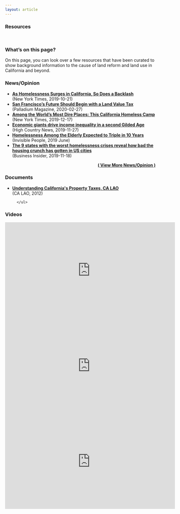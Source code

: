 ```yaml
---
layout: article
---
```

<section class="container about-content">
<h3 class="cta-text text-center">Resources</h3><br>
<div class="col-lg-6 col-sm-12 col-md-6">
  <h3>What’s on this page?</h3>
  <p class="about-text">
On this page, you can look over a few resources that have been curated to show background information to the cause of land reform and land use in California and beyond.</p>
  <p></p>
</div>

<div class="col-lg-6 col-sm-12 col-md-6">
  <h3>News/Opinion</h3>
  <ul>
  <li><b><a href="https://www.nytimes.com/2019/10/21/us/california-homeless-backlash.html">
 As Homelessness Surges in California, So Does a Backlash</a></b><br> (New York Times, 2019-10-21)
</li>

<li><b><a href="https://palladiummag.com/2020/02/27/san-franciscos-future-should-begin-with-a-land-value-tax/">
San Francisco’s Future Should Begin with a Land Value Tax
</a></b><br>
(Palladium Magazine, 2020-02-27)
</li>

<li><b><a href="https://www.nytimes.com/interactive/2019/12/17/us/oakland-california-homeless-camp.html">
Among the World’s Most Dire Places: This California Homeless Camp
</a></b><br>
(New York Times, 2019-12-17)
</li>

<li><b><a href="https://www.hcn.org/issues/51.21-22/reckoning-with-history-economic-giants-drive-income-inequality-in-a-second-gilded-age">
Economic giants drive income inequality in a second Gilded Age
</a></b><br>
(High Country News, 2019-11-27)
</li>

<li><b><a href="https://invisiblepeople.tv/homelessness-among-the-elderly-expected-to-triple-in-10-years/">
Homelessness Among the Elderly Expected to Triple in 10 Years
</a></b><br>
(Invisible People, 2019 June)
</li>

<li><b><a href="https://www.businessinsider.com/photos-homelessness-states-worst-crises-2018-11">
The 9 states with the worst homelessness crises reveal how bad the housing crunch has gotten in US cities
</a></b><br>
(Business Insider, 2019-11-18)
</li>

</ul>

<p align="right" class="small"><b><a href="">( View More News/Opinion )</a></b>&nbsp;&nbsp;</p>	
<a name="C45" class="noline"></a>

<a name="NewsHeadlines"></a>
<h3>Documents</h3>
<ul>


   <li><b><a href="https://lao.ca.gov/reports/2012/tax/property-tax-primer-112912.aspx">Understanding California's Property Taxes, CA LAO
 </a></b><br></li> (CA LAO, 2012)

      </ul>


</div>

<h3>Videos</h3>
<iframe width="560" height="315" src="https://www.youtube.com/embed/sTxyNQ0ea-k" frameborder="0" allow="accelerometer; autoplay; encrypted-media; gyroscope; picture-in-picture" allowfullscreen></iframe>

<iframe width="560" height="315" src="https://www.youtube.com/embed/Aaq2UXW0krA" frameborder="0" allow="accelerometer; autoplay; encrypted-media; gyroscope; picture-in-picture" allowfullscreen></iframe>

<iframe width="560" height="315" src="https://www.youtube.com/embed/qmKZthN50fs" frameborder="0" allow="accelerometer; autoplay; encrypted-media; gyroscope; picture-in-picture" allowfullscreen></iframe>

